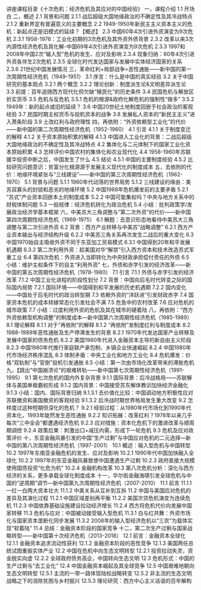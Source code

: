 讲座课程目录《十次危机：经济危机及其应对的中国经验》
一，课程介绍
1.1 开场白
二，概述
2.1 背景和问题
2.1.1 战后超级大国地缘政治的不确定性及其冷战特点
2.1.2 重新界定有普遍意义的主要概念
2.2 1949-1950年新民主主义资本主义的危机：新起点还是旧模式的延续？【概述】
2.3 中国60年4次引进外资演变为9次危机
2.3.1 1958-1976：工业化初期的3次危机及其外资外债背景
2.3.2 改革以来3次内源性经济危机及其化解-中国69年4次引进外资演变为9次危机
2.3.3 1997和2008年中国2次“输入型”危机的发生、应对及影响
2.3.4 现象归纳：60年4次引进外资各伴生2次危机
2.3.5 全球化时代发达国家与发展中实体经济国家的关系
2.3.6 21世纪中国发展情况
三，革命红利+局部战争>恶性通胀——新中国的第一次周期性经济危机（1949-1951）
3.1 序言：什么是中国的真实经验
3.2 关于中国研究的基本观点
3.2.1 两个概念
3.2.2 理论创新：制度派生论&文明差异派生论
3.3 前提：百年追随西方现代化但欠缺“殖民化”的历史条件
3.4 民国危机与解放区折实货币
3.5 危机与反危机
3.5.1 危机的根源&政府化解危机的强制性“做多”
3.5.2 1949年：新的起点或旧的延续？
3.6 中国20世纪土地制度回嵌于社会政治的客观经验
3.7 民国时期主权货币与投机资本的战争
3.8 发展私人资本的“新民主主义”进入萧条阶段
3.9 土改红利与政府理性
四，再依附：“外资依赖型工业化”的代价——新中国的第二次周期性经济危机（1952-1960）
4.1 引言
4.1.1 关于制度变迁的解释
4.1.2 关于资本原始积累的解释
4.1.3 中国进入工业化的背景：二战后超级大国地缘政治的不确定性及其冷战特点
4.2 集体化与二元体制下的国家工业化资本原始积累
4.3 怎样评价中国农村的集体化和农业现代化
4.4 1958-1960年苏联援华投资中断之后，中国发生了什么
4.5 结论
4.5.1 中国的主要制度经验
4.5.2 比较研究问题意识：贫富分化根源源于发展主义现代化的制度成本
五，去依附的代价：地缘环境紧张与“三线建设”——新中国的第三次周期性经济危机（1962-1970）
5.1 背景与问题
5.1.1 1960年代动荡的世界局势
5.1.2 三线建设的缘由：美苏双寡头的封锁和恶劣的地缘环境
5.2 中国1968年危机爆发前的主要矛盾
5.2.1 “苏式”产业资本回嵌本土的制度成本
5.2.2 中国可能集权吗？中央与地方关系中的财税体制问题
5.3 一般规律：经济危机转化为政治危机
5.4 小结：批判政策学/发展政治经济学基本框架
六，中美苏大三角调整与“第二次外资”的代价——新中国第四次周期性经济危机（1969-1975）
6.1 解题：去意识形态地看待中美苏大三角调整与第二次引进外资
6.2 背景：西方产业转移与中美苏“战略调整”
6.2.1 西方产业资本输出与经济结构升级
6.2.2 中美苏三角关系再次发生二战后的重大变化
6.3 中国1970始自主吸收外资不同于东亚加工贸易模式
6.3.1 中国得到20年和平发展机遇期
6.3.2 第二次利用外资：趁美国对华“解禁”引入西方资本和技术改造苏式军重工业
6.4 第四次危机：外资进入当即转化为中央财政承担偿付责任的外债
6.5 小结：维护主权条件下的自主“利用外资”
七，外债和赤字引发的经济改革——新中国的第五次周期性经济危机（1978-1980）
7.1 引言
7.1.1 外债与赤字引发的经济改革
7.1.2 中国工业化进程的阶段性划分
7.2 背景：中国向后毛时代转变之际的国际国内局势
7.2.1 国际环境——中国得到和平发展的历史机遇期
7.2.2 国内变化——中国处于后毛时代的政治转型期
7.3 依赖外资的“洋跃进”引发财政赤字
7.4 国家资本危机的成本转嫁常态化引发社会不满
7.5 危急中的农村改革
7.6 应对危机的城市政策
7.7 小结：过度利用外资的危机及其在城市的硬着陆
八，再依附：“西方外资依赖型机构调整”的制度成本—新中国第六次周期性经济危机（1985-1989）
8.1 理论解释
8.1.1 对于“再依附”的解释
8.1.2 “再依附”发制度红利与制度成本
8.2 1988-1989年恶性通胀及生产停滞发生的背景
8.2.1 1970年代发达国家产业转移及发展中国家的债务危机
8.2.2 美国1980年代进入金融资本主导的新自由主义阶段
8.2.3 中国1980年代推行家庭联产承包制、乡镇企业快速崛起
8.2.4 中国1980年代市场经济秩序混乱
8.3 体制矛盾：中央工业化和地方工业化
8.4 危机爆发：价格“双轨制”与“官倒”投机引发通胀
8.5 小结：第一次由市场化改革带来的滞胀危机
九，【跳出“中国崩溃论”的艰难转轨——新中国第七次周期性经济危机（1991-1995）
9.1 第七次危机的国内外复杂背景
9.1.1 国际背景：后冷战格局——苏联解体与美国单极霸权形成
9.1.2 国内背景：中国接受苏东解体教训加快经济金融化
9.1.3 小结：国内、国际背景归纳
9.1.3.1 去价值化比较：中国调动地方积极性应对苏联撤资和美国撤资的客观经验
9.1.3.2 后冷战时期世界格局发生重大改变
9.2 怎样度过这种短期但深化的危机？
9.2.1 经验过程：从1980年代市场化到1990年代资本化，1993年陡然发生恶性通胀
9.2.2 知识拓展：改革红利？1978年以来几乎每次“三中全会”都遭遇经济危机
9.2.3 应对措施：资本化危机下的激进改革与顺周期调控
9.2.4 政策后果：刺激出口+减压内需，形成下一轮危机
9.3 危机及应对政策评价
十，东亚金融风暴引发的中国“生产过剩”与中国应对危机的二元选择—新中国的第八次周期性经济危机（1997-2001）
10.1 概述：输入型危机与中国转型
10.2 1997年东南亚金融危机的发生、应对及影响
10.2.1 1990年代中国加快融入全球化
10.2.2 1997年的东亚金融风暴致使中国遭遇生产过剩
10.2.3 政府直接大规模使用国债投资“化危为机”
10.2.4 金融机构改革
10.3 第八次危机分析：深化与西方经济的关系，更多承载全球化制度成本
十一，华尔街金融海啸引发全球危机与中国的“逆周期”调节—新中国第九次周期性经济危机（2007-2010）
11.1 前言
11.1.1 一红一白两大资本壮大
11.1.2 中美关系从互补到互拆
11.2 中国与美国应对危机的差异及其演化过程
11.2.1 中国区域差别再平衡
11.2.2 美国次贷危机演变为连续危机
11.2.3 中国依靠基础设施建设拉动经济增长
11.2.4 西方将危机代价向发展中国家转移
11.3 危机与应对：中国被动接受输入型危机
11.3.1 白与红共舞：外资市场化与国家资本垄断化同步发展
11.3.2 2008年的输入型经济危机以“三农”为载体实现“软着陆”
11.4 总结：金融资本阶段的国家竞争
十二，第二次生产过剩与国家战略转型——新中国第十次经济危机（2013-2018）
12.1 前言：金融资本全球化
12.1.1 金融资本追求流动性获利
12.1.2 金融资本阶段的恶性竞争
12.1.3 美国两任总统试图重振实体产业
12.2 中国在危机中向生态文明转型
12.2.1 投资拉动失灵，资金脱实向虚
12.2.2 全球政府债务高企，中国转向生态文明
12.3 危机形式：中国的生产过剩与“去工业化”
12.4 中国金融资本崛起及其全球竞争
12.5 中国艰难地朝向生态文明转型
12.5.1 主流的一带一路体现陆权战略转变
12.5.2 非主流的生态文明战略之下的消除贫困与乡村振兴
12.5.3 理论研究：西方中心主义话语的百年解构